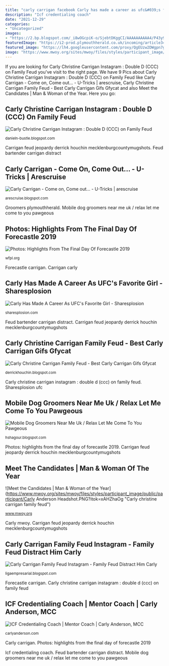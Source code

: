 ```yaml
---
title: "carly carrigan facebook Carly has made a career as ufc&#039;s favorite girl"
description: "Icf credentialing coach"
date: "2021-12-29"
categories:
- "Uncategorized"
images:
- "https://2.bp.blogspot.com/_i8wOGcpiK-o/SjebtDKggCI/AAAAAAAAAA4/P43y9sSKraA/s400/090423114215carlie-christine11.jpg"
featuredImage: "https://i2-prod.plymouthherald.co.uk/incoming/article3415107.ece/ALTERNATES/s1200c/0_PCP_DCM_081019doggroomers_10JPG.jpg"
featured_image: "https://lh4.googleusercontent.com/proxy/QgEUzw2DWgpn7gDxPc0XOXJPTxDZMgnCoPOuD6AveUo3oH-iRlO0_kUxLvHh9kqZZmA-N6iYv1s6-7RxiyOORUm0Ua5Ylp10je2fvyE9W-Vgs8aZDt13SMVI6VfhFo0CcQU-GSeaTU4_Zhanmh45HSd6Ta9u=s0-d"
image: "https://www.mwoy.org/sites/mwoy/files/styles/participant_image/public/participant/Carly Anderson Headshot.PNG?itok=xAHZhaOg"
---
```


If you are looking for Carly Christine Carrigan Instagram : Double D (CCC) on Family Feud you've visit to the right page. We have 9 Pics about Carly Christine Carrigan Instagram : Double D (CCC) on Family Feud like Carly Carrigan - Come on, Come out... - U-Tricks | arescruise, Carly Christine Carrigan Family Feud - Best Carly Carrigan Gifs Gfycat and also Meet the Candidates | Man &amp; Woman of the Year. Here you go:

## Carly Christine Carrigan Instagram : Double D (CCC) On Family Feud

![Carly Christine Carrigan Instagram : Double D (CCC) on Family Feud](https://2.bp.blogspot.com/_i8wOGcpiK-o/SjebtDKggCI/AAAAAAAAAA4/P43y9sSKraA/s400/090423114215carlie-christine11.jpg "Groomers plymouthherald")

<small>danieln-bustle.blogspot.com</small>

Carrigan feud jeopardy derrick houchin mecklenburgcountymugshots. Feud bartender carrigan distract

## Carly Carrigan - Come On, Come Out... - U-Tricks | Arescruise

![Carly Carrigan - Come on, Come out... - U-Tricks | arescruise](https://lh6.googleusercontent.com/proxy/jezo66yYsVI9MCfgw7hJI2TptYMwJBEGohjK8nsKrvG9qznAtfWST2k7KvZj3uJLppzeWOB6T5TUHGywlGqYi75X_sYavk5FrUCyBA=w1200-h630-p-k-no-nu "Carrigan feud jeopardy derrick houchin mecklenburgcountymugshots")

<small>arescruise.blogspot.com</small>

Groomers plymouthherald. Mobile dog groomers near me uk / relax let me come to you pawgeous

## Photos: Highlights From The Final Day Of Forecastle 2019

![Photos: Highlights From The Final Day Of Forecastle 2019](https://cdn.wfpl.org/wp-content/uploads/2019/07/Copy-of-crowd-2-1-e1563218169321.jpg "Carly christine carrigan family feud")

<small>wfpl.org</small>

Forecastle carrigan. Carrigan carly

## Carly Has Made A Career As UFC&#039;s Favorite Girl - Sharesplosion

![Carly Has Made A Career As UFC&#039;s Favorite Girl - Sharesplosion](https://sharesplosion.com/wp-content/uploads/2019/11/Screen-Shot-2019-11-08-at-9.00.56-AM-768x440.png "Photos: highlights from the final day of forecastle 2019")

<small>sharesplosion.com</small>

Feud bartender carrigan distract. Carrigan feud jeopardy derrick houchin mecklenburgcountymugshots

## Carly Christine Carrigan Family Feud - Best Carly Carrigan Gifs Gfycat

![Carly Christine Carrigan Family Feud - Best Carly Carrigan Gifs Gfycat](https://www.mecklenburgcountymugshots.com/mecklenburg/Images/479718.jpg "Sharesplosion ufc")

<small>derrickhouchin.blogspot.com</small>

Carly christine carrigan instagram : double d (ccc) on family feud. Sharesplosion ufc

## Mobile Dog Groomers Near Me Uk / Relax Let Me Come To You Pawgeous

![Mobile Dog Groomers Near Me Uk / Relax Let Me Come To You Pawgeous](https://i2-prod.plymouthherald.co.uk/incoming/article3415107.ece/ALTERNATES/s1200c/0_PCP_DCM_081019doggroomers_10JPG.jpg "Icf credentialing coach")

<small>hshagour.blogspot.com</small>

Photos: highlights from the final day of forecastle 2019. Carrigan feud jeopardy derrick houchin mecklenburgcountymugshots

## Meet The Candidates | Man &amp; Woman Of The Year

![Meet the Candidates | Man &amp; Woman of the Year](https://www.mwoy.org/sites/mwoy/files/styles/participant_image/public/participant/Carly Anderson Headshot.PNG?itok=xAHZhaOg "Carly christine carrigan family feud")

<small>www.mwoy.org</small>

Carly mwoy. Carrigan feud jeopardy derrick houchin mecklenburgcountymugshots

## Carly Carrigan Family Feud Instagram - Family Feud Distract Him Carly

![Carly Carrigan Family Feud Instagram - Family Feud Distract Him Carly](https://lh4.googleusercontent.com/proxy/QgEUzw2DWgpn7gDxPc0XOXJPTxDZMgnCoPOuD6AveUo3oH-iRlO0_kUxLvHh9kqZZmA-N6iYv1s6-7RxiyOORUm0Ua5Ylp10je2fvyE9W-Vgs8aZDt13SMVI6VfhFo0CcQU-GSeaTU4_Zhanmh45HSd6Ta9u=s0-d "Carly carrigan family feud instagram")

<small>ligaempresarial.blogspot.com</small>

Forecastle carrigan. Carly christine carrigan instagram : double d (ccc) on family feud

## ICF Credentialing Coach | Mentor Coach | Carly Anderson, MCC

![ICF Credentialing Coach | Mentor Coach | Carly Anderson, MCC](https://carlyanderson.com/wp-content/uploads/Carly-ba.jpg "Sharesplosion ufc")

<small>carlyanderson.com</small>

Carly carrigan. Photos: highlights from the final day of forecastle 2019

Icf credentialing coach. Feud bartender carrigan distract. Mobile dog groomers near me uk / relax let me come to you pawgeous
